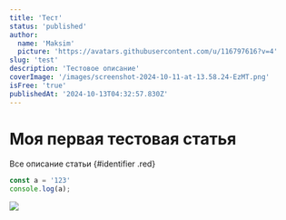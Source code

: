 ```yaml
---
title: 'Тест'
status: 'published'
author:
  name: 'Maksim'
  picture: 'https://avatars.githubusercontent.com/u/116797616?v=4'
slug: 'test'
description: 'Тестовое описание'
coverImage: '/images/screenshot-2024-10-11-at-13.58.24-EzMT.png'
isFree: 'true'
publishedAt: '2024-10-13T04:32:57.830Z'
---
```


# Моя первая тестовая статья

Все описание статьи {#identifier .red}

```javascript
const a = '123'
console.log(a);
```

![](/images/screenshot-2024-10-11-at-13.58.24-I4Nj.png)